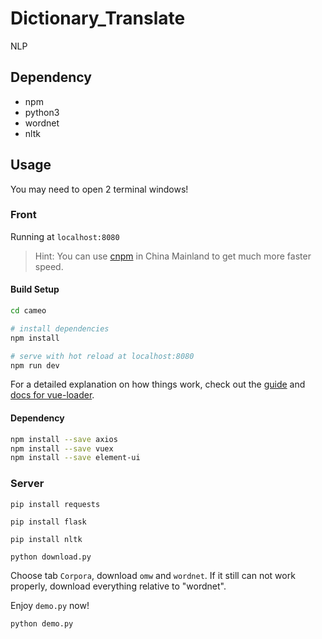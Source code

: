 # Dictionary_Translate
NLP

## Dependency

* npm
* python3
* wordnet
* nltk

## Usage

You may need to open 2 terminal windows!

### Front

Running at `localhost:8080`

> Hint: You can use [cnpm](https://github.com/cnpm/cnpm) in China Mainland to get much more faster speed.

#### Build Setup

``` bash
cd cameo

# install dependencies
npm install

# serve with hot reload at localhost:8080
npm run dev
```

For a detailed explanation on how things work, check out the [guide](http://vuejs-templates.github.io/webpack/) and [docs for vue-loader](http://vuejs.github.io/vue-loader).


#### Dependency

```bash
npm install --save axios
npm install --save vuex
npm install --save element-ui
``` 

### Server

`pip install requests`

`pip install flask`

`pip install nltk`

`python download.py`


Choose tab `Corpora`, download `omw` and `wordnet`. If it still can not work properly, download everything relative to "wordnet".

Enjoy `demo.py` now!

`python demo.py`
